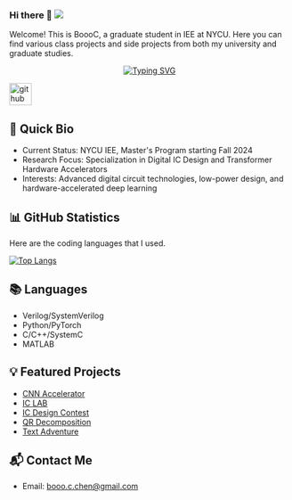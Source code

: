 ### Hi there 👋 ![](https://komarev.com/ghpvc/?username=BoooC)

Welcome! This is BoooC, a graduate student in IEE at NYCU. 
Here you can find various class projects and side projects from both my university and graduate studies.

<p align="center">
<a href="https://github.com/BoooC">
    <img src="https://readme-typing-svg.demolab.com?font=Fira+Code&size=25&duration=3000&pause=10&color=B1AEF7&background=FFFFFF00&center=true&multiline=true&width=1000&height=80&lines=NYCH+IEE+%7C+Master+Student;Digital+IC+Design+%7C+DNN+Accelerator" alt="Typing SVG" />  


[<img src='https://cdn.jsdelivr.net/npm/simple-icons@3.0.1/icons/github.svg' alt='github' height='40'>](https://github.com/BoooC)  
  

## 📖 Quick Bio
- Current Status: NYCU IEE, Master's Program starting Fall 2024
- Research Focus: Specialization in Digital IC Design and Transformer Hardware Accelerators
- Interests: Advanced digital circuit technologies, low-power design, and hardware-accelerated deep learning


## 📊 GitHub Statistics  
<!--[![Anurag's github stats](https://github-readme-stats.vercel.app/api?username=BoooC&count_private=true&show_icons=true)](https://github.com/anuraghazra/github-readme-stats) -->

Here are the coding languages that I used.

[![Top Langs](https://github-readme-stats.vercel.app/api/top-langs/?username=BoooC)](https://github.com/anuraghazra/github-readme-stats)


## 📚 Languages 
- Verilog/SystemVerilog
- Python/PyTorch
- C/C++/SystemC
- MATLAB
  
  
## 💡 Featured Projects
- [CNN Accelerator](https://github.com/BoooC/CNN-Accelerator-Based-on-Eyeriss-v2) 
- [IC LAB](https://github.com/BoooC/NYCU_ICLAB_2024_FALL) 
- [IC Design Contest](https://github.com/BoooC/IC-Contest-Cell-Based) 
- [QR Decomposition](https://github.com/BoooC/VLSI-DPS-HW/tree/master/HW4) 
- [Text Adventure](https://github.com/BoooC/Text_Adventure) 


## 📬 Contact Me
- Email: booo.c.chen@gmail.com
